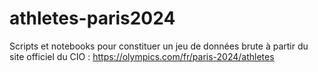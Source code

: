 # athletes-paris2024
Scripts et notebooks pour constituer un jeu de données brute à partir du site officiel du CIO : https://olympics.com/fr/paris-2024/athletes

